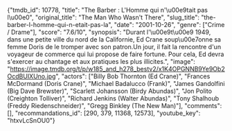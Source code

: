 {"tmdb_id": 10778, "title": "The Barber : L'Homme qui n'\u00e9tait pas l\u00e0", "original_title": "The Man Who Wasn't There", "slug_title": "the-barber-l-homme-qui-n-etait-pas-la", "date": "2001-10-26", "genre": ["Crime / Drame"], "score": "7.6/10", "synopsis": "Durant l'\u00e9t\u00e9 1949, dans une petite ville du nord de la Californie, Ed Crane soup\u00e7onne sa femme Doris de le tromper avec son patron.Un jour, il fait la rencontre d'un voyageur de commerce qui lui propose de faire fortune. Pour cela, Ed devra s'exercer au chantage et aux pratiques les plus illicites.", "image": "https://image.tmdb.org/t/p/w185_and_h278_bestv2/x1K4OPGNNB9Ye9Ob2OcdBUIXUno.jpg", "actors": ["Billy Bob Thornton (Ed Crane)", "Frances McDormand (Doris Crane)", "Michael Badalucco (Frank)", "James Gandolfini (Big Dave Brewster)", "Scarlett Johansson (Birdy Abundas)", "Jon Polito (Creighton Tolliver)", "Richard Jenkins (Walter Abundas)", "Tony Shalhoub (Freddy Riedenschneider)", "Gregg Binkley (The New Man)"], "comments": [], "recommandations_id": [290, 379, 11368, 12573], "youtube_key": "htxvLcSnOU0"}